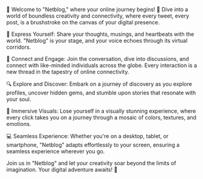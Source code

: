 🌟 Welcome to "Netblog," where your online journey begins! 🌟
Dive into a world of boundless creativity and connectivity, where every tweet, every post, is a brushstroke on the canvas of your digital presence.

📣 Express Yourself: Share your thoughts, musings, and heartbeats with the world. "Netblog" is your stage, and your voice echoes through its virtual corridors.

🤝 Connect and Engage: Join the conversation, dive into discussions, and connect with like-minded individuals across the globe. Every interaction is a new thread in the tapestry of online connectivity.

🔍 Explore and Discover: Embark on a journey of discovery as you explore profiles, uncover hidden gems, and stumble upon stories that resonate with your soul.

🎨 Immersive Visuals: Lose yourself in a visually stunning experience, where every click takes you on a journey through a mosaic of colors, textures, and emotions.

💻 Seamless Experience: Whether you're on a desktop, tablet, or smartphone, "Netblog" adapts effortlessly to your screen, ensuring a seamless experience wherever you go.

Join us in "Netblog" and let your creativity soar beyond the limits of imagination. Your digital adventure awaits! 🚀
